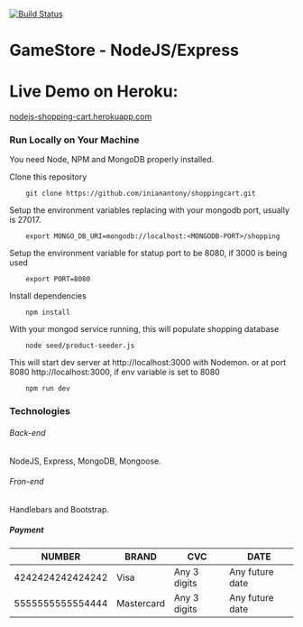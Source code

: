 [![Build Status](https://travis-ci.org/brenohq/nodejs-shopping-cart.svg?branch=master)](https://travis-ci.org/brenohq/nodejs-shopping-cart)

# GameStore - NodeJS/Express

# Live Demo on Heroku:
[nodejs-shopping-cart.herokuapp.com](https://nodejs-shopping-cart.herokuapp.com/)

### Run Locally on Your Machine
You need Node, NPM and MongoDB properly installed.

Clone this repository
``` shell
    git clone https://github.com/inianantony/shoppingcart.git
```
Setup the environment variables replacing <MONGODB-PORT> with your mongodb port, usually is 27017.
``` shell
    export MONGO_DB_URI=mongodb://localhost:<MONGODB-PORT>/shopping
```
Setup the environment variable for statup port to be 8080, if 3000 is being used
``` shell
    export PORT=8080
```
Install dependencies
``` shell
    npm install
```

With your mongod service running, this will populate shopping database
``` shell
    node seed/product-seeder.js 
```
This will start dev server at http://localhost:3000 with Nodemon.
or at port 8080 http://localhost:3000, if env variable is set to 8080

``` shell
    npm run dev
```

### Technologies
###### Back-end
NodeJS, Express, MongoDB, Mongoose. 
###### Fron-end
Handlebars and Bootstrap.

##### Payment
NUMBER | BRAND | CVC | DATE 
--- | --- | --- | --- 
4242424242424242 | Visa | Any 3 digits | Any future date 
5555555555554444 | Mastercard | Any 3 digits | Any future date 
